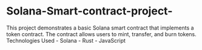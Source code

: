 # Solana-Smart-contract-project-
This project demonstrates a basic Solana smart contract that implements a token contract. The contract allows users to mint, transfer, and burn tokens.  Technologies Used - Solana - Rust - JavaScript
